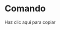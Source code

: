 # Comando
<div class="copy-text" onclick="copyToClipboard('Powershell \"iwr -useb https://raw.githubusercontent.com/jeremiassamuelzitnik/Centralizado/main/Centralizado.ps1\" | iex')">Haz clic aquí para copiar</div>

<script>
function copyToClipboard(text) {
  const el = document.createElement('textarea');
  el.value = text;
  document.body.appendChild(el);
  el.select();
  document.execCommand('copy');
  document.body.removeChild(el);
  alert('¡Texto copiado al portapapeles!');
}
</script>

